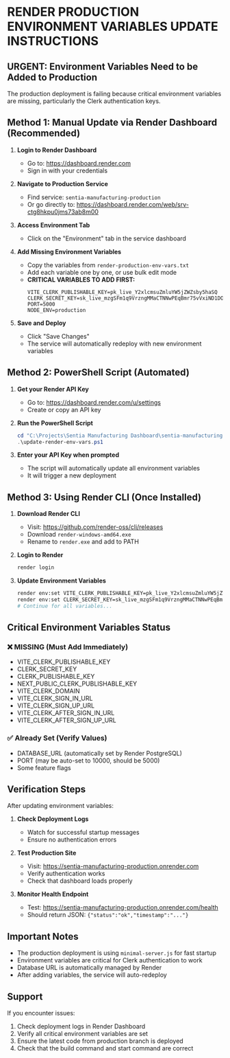 # RENDER PRODUCTION ENVIRONMENT VARIABLES UPDATE INSTRUCTIONS

## URGENT: Environment Variables Need to be Added to Production

The production deployment is failing because critical environment variables are missing, particularly the Clerk authentication keys.

## Method 1: Manual Update via Render Dashboard (Recommended)

1. **Login to Render Dashboard**
   - Go to: https://dashboard.render.com
   - Sign in with your credentials

2. **Navigate to Production Service**
   - Find service: `sentia-manufacturing-production`
   - Or go directly to: https://dashboard.render.com/web/srv-ctg8hkpu0jms73ab8m00

3. **Access Environment Tab**
   - Click on the "Environment" tab in the service dashboard

4. **Add Missing Environment Variables**
   - Copy the variables from `render-production-env-vars.txt`
   - Add each variable one by one, or use bulk edit mode
   - **CRITICAL VARIABLES TO ADD FIRST:**
     ```
     VITE_CLERK_PUBLISHABLE_KEY=pk_live_Y2xlcmsuZmluYW5jZWZsby5haSQ
     CLERK_SECRET_KEY=sk_live_mzgSFm1q9VrzngMMaCTNNwPEqBmr75vVxiND1DO7wq
     PORT=5000
     NODE_ENV=production
     ```

5. **Save and Deploy**
   - Click "Save Changes"
   - The service will automatically redeploy with new environment variables

## Method 2: PowerShell Script (Automated)

1. **Get your Render API Key**
   - Go to: https://dashboard.render.com/u/settings
   - Create or copy an API key

2. **Run the PowerShell Script**
   ```powershell
   cd "C:\Projects\Sentia Manufacturing Dashboard\sentia-manufacturing-dashboard"
   .\update-render-env-vars.ps1
   ```

3. **Enter your API Key when prompted**
   - The script will automatically update all environment variables
   - It will trigger a new deployment

## Method 3: Using Render CLI (Once Installed)

1. **Download Render CLI**
   - Visit: https://github.com/render-oss/cli/releases
   - Download `render-windows-amd64.exe`
   - Rename to `render.exe` and add to PATH

2. **Login to Render**
   ```bash
   render login
   ```

3. **Update Environment Variables**
   ```bash
   render env:set VITE_CLERK_PUBLISHABLE_KEY=pk_live_Y2xlcmsuZmluYW5jZWZsby5haSQ --service srv-ctg8hkpu0jms73ab8m00
   render env:set CLERK_SECRET_KEY=sk_live_mzgSFm1q9VrzngMMaCTNNwPEqBmr75vVxiND1DO7wq --service srv-ctg8hkpu0jms73ab8m00
   # Continue for all variables...
   ```

## Critical Environment Variables Status

### ❌ MISSING (Must Add Immediately)
- VITE_CLERK_PUBLISHABLE_KEY
- CLERK_SECRET_KEY
- CLERK_PUBLISHABLE_KEY
- NEXT_PUBLIC_CLERK_PUBLISHABLE_KEY
- VITE_CLERK_DOMAIN
- VITE_CLERK_SIGN_IN_URL
- VITE_CLERK_SIGN_UP_URL
- VITE_CLERK_AFTER_SIGN_IN_URL
- VITE_CLERK_AFTER_SIGN_UP_URL

### ✅ Already Set (Verify Values)
- DATABASE_URL (automatically set by Render PostgreSQL)
- PORT (may be auto-set to 10000, should be 5000)
- Some feature flags

## Verification Steps

After updating environment variables:

1. **Check Deployment Logs**
   - Watch for successful startup messages
   - Ensure no authentication errors

2. **Test Production Site**
   - Visit: https://sentia-manufacturing-production.onrender.com
   - Verify authentication works
   - Check that dashboard loads properly

3. **Monitor Health Endpoint**
   - Test: https://sentia-manufacturing-production.onrender.com/health
   - Should return JSON: `{"status":"ok","timestamp":"..."}`

## Important Notes

- The production deployment is using `minimal-server.js` for fast startup
- Environment variables are critical for Clerk authentication to work
- Database URL is automatically managed by Render
- After adding variables, the service will auto-redeploy

## Support

If you encounter issues:
1. Check deployment logs in Render Dashboard
2. Verify all critical environment variables are set
3. Ensure the latest code from production branch is deployed
4. Check that the build command and start command are correct